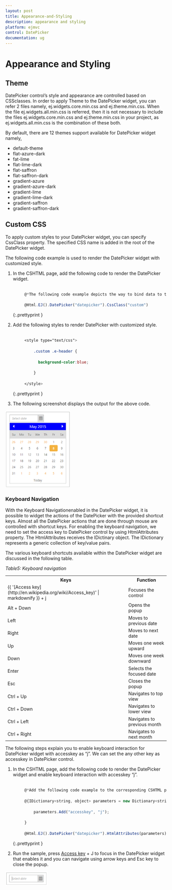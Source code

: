 ```yaml
---
layout: post
title: Appearance-and-Styling
description: appearance and styling
platform: ejmvc
control: DatePicker
documentation: ug
---
```


# Appearance and Styling

## Theme

DatePicker control’s style and appearance are controlled based on CSSclasses. In order to apply Theme to the DatePicker widget, you can refer 2 files namely, ej.widgets.core.min.css and ej.theme.min.css. When the file ej.widgets.all.min.css is referred, then it is not necessary to include the files ej.widgets.core.min.css and ej.theme.min.css in your project, as ej.widgets.all.min.css is the combination of these both. 

By default, there are 12 themes support available for DatePicker widget namely,

* default-theme
* flat-azure-dark
* fat-lime
* flat-lime-dark
* flat-saffron
* flat-saffron-dark
* gradient-azure
* gradient-azure-dark
* gradient-lime
* gradient-lime-dark
* gradient-saffron
* gradient-saffron-dark

## Custom CSS

To apply custom styles to your DatePicker widget, you can specify CssClass property. The specified CSS name is added in the root of the DatePicker widget.

The following code example is used to render the DatePicker widget with customized style.

1. In the CSHTML page, add the following code to render the DatePicker widget.

   ~~~ js

		@*The following code example depicts the way to bind data to the DatePicker widget with customized stylet*@

		@Html.EJ().DatePicker("datepicker").CssClass("custom")

   ~~~
   {:.prettyprint }


2. Add the following styles to render DatePicker with customized style.

   ~~~ css

		<style type="text/css">

			.custom .e-header {

			  background-color:blue;

			}

		</style>

   ~~~
   {:.prettyprint }


3. The following screenshot displays the output for the above code.



![](Appearance-and-Styling_images/Appearance-and-Styling_img1.png)

### Keyboard Navigation

With the Keyboard Navigationenabled in the DatePicker widget, it is possible to widget the actions of the DatePicker with the provided shortcut keys. Almost all the DatePicker actions that are done through mouse are controlled with shortcut keys. For enabling the keyboard navigation, we need to set the access key to DatePicker control by using HtmlAttributes property. The HtmlAttributes receives the IDictinary object. The IDictionary represents a generic collection of key/value pairs.

The various keyboard shortcuts available within the DatePicker widget are discussed in the following table.

_Table5: Keyboard navigation_

<table>
<tr>
<th>
Keys</th><th>
Function</th></tr>
<tr>
<td>
{{ '[Access key](http://en.wikipedia.org/wiki/Access_key)' | markdownify }} + j</td><td>
Focuses the control</td></tr>
<tr>
<td>
Alt + Down</td><td>
Opens the popup</td></tr>
<tr>
<td>
Left</td><td>
Moves to previous date</td></tr>
<tr>
<td>
Right</td><td>
Moves to next date</td></tr>
<tr>
<td>
Up</td><td>
Moves one week upward</td></tr>
<tr>
<td>
Down</td><td>
Moves one week downward</td></tr>
<tr>
<td>
Enter</td><td>
Selects the focused date</td></tr>
<tr>
<td>
Esc</td><td>
Closes the popup</td></tr>
<tr>
<td>
Ctrl + Up</td><td>
Navigates to top view</td></tr>
<tr>
<td>
Ctrl + Down</td><td>
Navigates to lower view</td></tr>
<tr>
<td>
Ctrl + Left</td><td>
Navigates to previous month</td></tr>
<tr>
<td>
Ctrl + Right</td><td>
Navigates to next month</td></tr>
</table>


The following steps explain you to enable keyboard interaction for DatePicker widget with accesskey as “j”. We can set the any other key as accesskey in DatePicker control.

1. In the CSHTML page, add the following code to render the DatePicker widget and enable keyboard interaction with accesskey “j”.

   ~~~ js

		@*Add the following code example to the corresponding CSHTML page to render DatePicker widget and enable keyboard interaction by setting the accesskey property.*@

		@{IDictionary<string, object> parameters = new Dictionary<string, object>();

			parameters.Add("accesskey", "j");

		}

		@Html.EJ().DatePicker("datepicker").HtmlAttributes(parameters)

   ~~~
   {:.prettyprint }


2. Run the sample, press [Access key](http://en.wikipedia.org/wiki/Access_key) + J to focus in the DatePicker widget that enables it and you can navigate using arrow keys and Esc key to close the popup.


![](Appearance-and-Styling_images/Appearance-and-Styling_img2.png)

